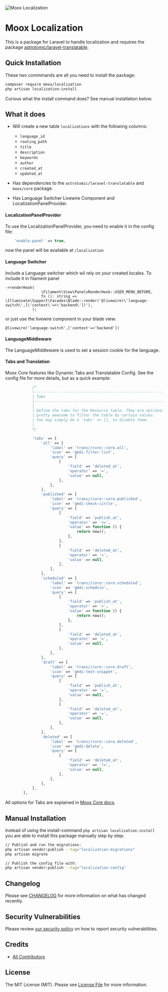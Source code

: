 ![Moox Localization](https://github.com/mooxphp/moox/raw/main/art/banner/localization-package.jpg)

# Moox Localization

This is a package for Laravel to handle localization and requires the package [astrotomic/laravel-translatable](https://github.com/Astrotomic/laravel-translatable).

## Quick Installation

These two commmands are all you need to install the package:

```bash
composer require moox/localization
php artisan localization:install
```

Curious what the install command does? See manual installation below.

## What it does

- Will create a new table `localizations` with the following columns:
    - `language_id`
    - `routing_path`
    - `title`
    - `description`
    - `keywords`
    - `author`
    - `created_at`
    - `updated_at`

- Has dependencies to the `astrotomic/laravel-translatable` and `moox/core` package.
- Has Language Switcher Livewire Component and LocalizationPanelProvider.


#### LocalizationPanelProvider

To use the LocalizationPanelProvider, you need to enable it in the config file:

```php
    'enable-panel' => true,
``` 
now the panel will be available at `/localization`


#### Language Switcher
Include a Language switcher which wil rely on your created locales. 
To include it in filament panel 
```
->renderHook(
                \Filament\View\PanelsRenderHook::USER_MENU_BEFORE,
                fn (): string => \Illuminate\Support\Facades\Blade::render('@livewire(\'language-switch\',[\'context\'=>\'backend\'])'),
            );

```
or just use the livewire component in your blade view:
```blade
@livewire('language-switch',['context'=>'backend'])
```

#### LanguageMiddleware

The LanguageMiddleware is used to set a session cookie for the language.


#### Tabs and Translation

Moox Core features like Dynamic Tabs and Translatable Config. See the config file for more details, but as a quick example:

```php
            /*
            |--------------------------------------------------------------------------
            | Tabs
            |--------------------------------------------------------------------------
            |
            | Define the tabs for the Resource table. They are optional, but
            | pretty awesome to filter the table by certain values.
            | You may simply do a 'tabs' => [], to disable them.
            |
            */

            'tabs' => [
                'all' => [
                    'label' => 'trans//core::core.all',
                    'icon' => 'gmdi-filter-list',
                    'query' => [
                        [
                            'field' => 'deleted_at',
                            'operator' => '=',
                            'value' => null,
                        ],
                    ],
                ],
                'published' => [
                    'label' => 'trans//core::core.published',
                    'icon' => 'gmdi-check-circle',
                    'query' => [
                        [
                            'field' => 'publish_at',
                            'operator' => '<=',
                            'value' => function () {
                                return now();
                            },
                        ],
                        [
                            'field' => 'deleted_at',
                            'operator' => '=',
                            'value' => null,
                        ],
                    ],
                ],
                'scheduled' => [
                    'label' => 'trans//core::core.scheduled',
                    'icon' => 'gmdi-schedule',
                    'query' => [
                        [
                            'field' => 'publish_at',
                            'operator' => '>',
                            'value' => function () {
                                return now();
                            },
                        ],
                        [
                            'field' => 'deleted_at',
                            'operator' => '=',
                            'value' => null,
                        ],
                    ],
                ],
                'draft' => [
                    'label' => 'trans//core::core.draft',
                    'icon' => 'gmdi-text-snippet',
                    'query' => [
                        [
                            'field' => 'publish_at',
                            'operator' => '=',
                            'value' => null,
                        ],
                        [
                            'field' => 'deleted_at',
                            'operator' => '=',
                            'value' => null,
                        ],
                    ],
                ],
                'deleted' => [
                    'label' => 'trans//core::core.deleted',
                    'icon' => 'gmdi-delete',
                    'query' => [
                        [
                            'field' => 'deleted_at',
                            'operator' => '!=',
                            'value' => null,
                        ],
                    ],
                ],
            ],
        ],
```

All options for Tabs are explained in [Moox Core docs](https://github.com/mooxphp/core/blob/main/README.md#dynamic-tabs).

## Manual Installation

Instead of using the install-command `php artisan localization:install` you are able to install this package manually step by step:

```bash
// Publish and run the migrations:
php artisan vendor:publish --tag="localization-migrations"
php artisan migrate

// Publish the config file with:
php artisan vendor:publish --tag="localization-config"
```

## Changelog

Please see [CHANGELOG](CHANGELOG.md) for more information on what has changed recently.

## Security Vulnerabilities

Please review [our security policy](https://github.com/mooxphp/moox/security/policy) on how to report security vulnerabilities.

## Credits

-   [All Contributors](../../contributors)

## License

The MIT License (MIT). Please see [License File](LICENSE.md) for more information.
